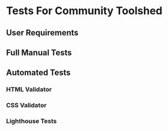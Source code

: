 # Tests For Community Toolshed

## User Requirements

## Full Manual Tests 

## Automated Tests

### HTML Validator 

### CSS Validator 

### Lighthouse Tests